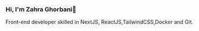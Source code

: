 ### Hi, I'm Zahra Ghorbani👋

<p> Front-end developer skilled in NextJS, ReactJS,TailwindCSS,Docker and Git. </p>
